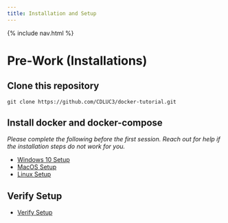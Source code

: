 ```yaml
---
title: Installation and Setup
---
```


{% include nav.html %}

# Pre-Work (Installations)

## Clone this repository
```
git clone https://github.com/CDLUC3/docker-tutorial.git
```

## Install docker and docker-compose
_Please complete the following before the first session.  Reach out for help if the installation steps do not work for you._
- [Windows 10 Setup](Windows10.md)
- [MacOS Setup](MacOS.md)
- [Linux Setup](Linux.md)

## Verify Setup
- [Verify Setup](VerifyInstall.md)

